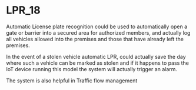 # **LPR_18**

Automatic License plate recognition could be used to
automatically open a gate or barrier into a secured area for authorized members, and actually log all vehicles allowed into the premises and those that have already left the premises. 

In the event of a stolen vehicle automatic LPR, could actually save the day where such a vehicle can be marked as stolen and if it happens to pass the IoT device running this model the system will actually trigger an alarm.

The system is also helpful in  Traffic flow management
 
